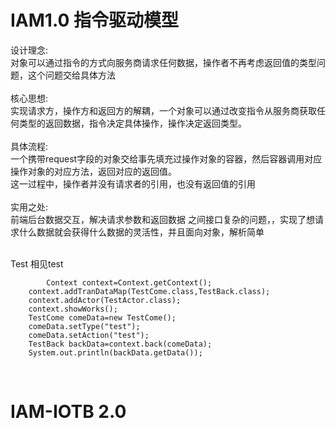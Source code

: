 # IAM1.0  指令驱动模型</br>

设计理念:</br> 对象可以通过指令的方式向服务商请求任何数据，操作者不再考虑返回值的类型问题，这个问题交给具体方法</br></br>
核心思想:</br>
     实现请求方，操作方和返回方的解耦，一个对象可以通过改变指令从服务商获取任何类型的返回数据，指令决定具体操作，操作决定返回类型。</br></br>
具体流程:</br>
  一个携带request字段的对象交给事先填充过操作对象的容器，然后容器调用对应操作对象的对应方法，返回对应的返回值。</br>
这一过程中，操作者并没有请求者的引用，也没有返回值的引用</br></br>
实用之处:</br>前端后台数据交互，解决请求参数和返回数据  之间接口复杂的问题，，实现了想请求什么数据就会获得什么数据的灵活性，并且面向对象，解析简单
</br></br>
	
Test 相见test</br>

         	Context context=Context.getContext();
		context.addTranDataMap(TestCome.class,TestBack.class);
		context.addActor(TestActor.class);
		context.showWorks();
		TestCome comeData=new TestCome();
		comeData.setType("test");
		comeData.setAction("test");
		TestBack backData=context.back(comeData);
		System.out.println(backData.getData());
		
		
		
</br>
<h1>IAM-IOTB 2.0</h1>
